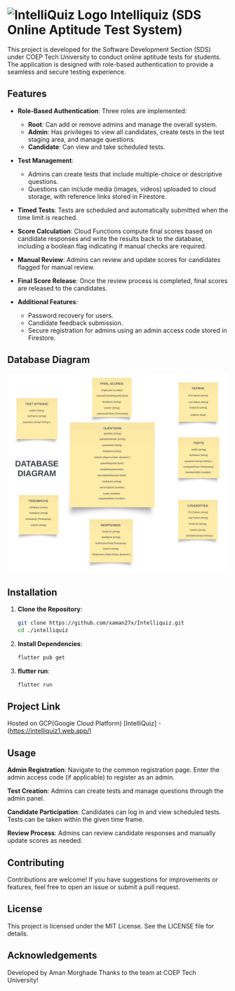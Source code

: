 # ![IntelliQuiz Logo](path/to/logo.png) Intelliquiz (SDS Online Aptitude Test System)

This project is developed for the Software Development Section (SDS) under COEP Tech University to conduct online aptitude tests for students. The application is designed with role-based authentication to provide a seamless and secure testing experience.

## Features

- **Role-Based Authentication**: Three roles are implemented:
  - **Root**: Can add or remove admins and manage the overall system.
  - **Admin**: Has privileges to view all candidates, create tests in the test staging area, and manage questions.
  - **Candidate**: Can view and take scheduled tests.

- **Test Management**:
  - Admins can create tests that include multiple-choice or descriptive questions.
  - Questions can include media (images, videos) uploaded to cloud storage, with reference links stored in Firestore.

- **Timed Tests**: Tests are scheduled and automatically submitted when the time limit is reached.

- **Score Calculation**: Cloud Functions compute final scores based on candidate responses and write the results back to the database, including a boolean flag indicating if manual checks are required.

- **Manual Review**: Admins can review and update scores for candidates flagged for manual review.

- **Final Score Release**: Once the review process is completed, final scores are released to the candidates.

- **Additional Features**:
  - Password recovery for users.
  - Candidate feedback submission.
  - Secure registration for admins using an admin access code stored in Firestore.

## Database Diagram

![Database Diagram](assets/images/database.jpeg)

## Installation

1. **Clone the Repository**:
   ```bash
   git clone https://github.com/xaman27x/Intelliquiz.git
   cd ./intelliquiz

2. **Install Dependencies**:
    ```bash
    flutter pub get
    ```
3. **flutter run**:
    ```bash
    flutter run
    ```
## Project Link
Hosted on GCP(Google Cloud Platform) [IntelliQuiz] - (https://intelliquiz1.web.app/)
## Usage
**Admin Registration**:
Navigate to the common registration page.
Enter the admin access code (if applicable) to register as an admin.

**Test Creation**:
Admins can create tests and manage questions through the admin panel.

**Candidate Participation**:
Candidates can log in and view scheduled tests.
Tests can be taken within the given time frame.

**Review Process**:
Admins can review candidate responses and manually update scores as needed.

## Contributing
Contributions are welcome! If you have suggestions for improvements or features, feel free to open an issue or submit a pull request.

## License
This project is licensed under the MIT License. See the LICENSE file for details.

## Acknowledgements
Developed by Aman Morghade
Thanks to the team at COEP Tech University!